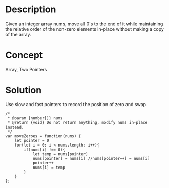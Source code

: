 # Description
Given an integer array nums, move all 0's to the end of it while maintaining the relative order of the non-zero elements in-place without making a copy of the array.
# Concept
Array, Two Pointers
# Solution
Use slow and fast pointers to record the position of zero and swap
```
/*
 * @param {number[]} nums
 * @return {void} Do not return anything, modify nums in-place instead.
 */
var moveZeroes = function(nums) {
    let pointer = 0
    for(let i = 0; i < nums.length; i++){
        if(nums[i] !== 0){
            let temp = nums[pointer]
            nums[pointer] = nums[i] //nums[pointer++] = nums[i]
            pointer++
            nums[i] = temp
        }
    }
};
```
